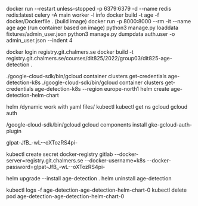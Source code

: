docker run --restart unless-stopped -p 6379:6379 -d  --name redis redis:latest
celery -A main worker -l info
docker build -t age -f docker/Dockerfile .    (build image)
docker run -p 8000:8000 --rm -it --name age age  (run container based on image)
python3 manage.py loaddata fixtures/admin_user.json
python3 manage.py dumpdata auth.user -o admin_user.json --indent 4

docker login registry.git.chalmers.se
docker build -t registry.git.chalmers.se/courses/dit825/2022/group03/dit825-age-detection .


./google-cloud-sdk/bin/gcloud container clusters get-credentials age-detection-k8s
./google-cloud-sdk/bin/gcloud container clusters get-credentials age-detection-k8s --region europe-north1
helm create age-detection-helm-chart


helm /dynamic work with yaml files/ 
kubectl   kubectl get ns
gcloud
gcloud auth


/google-cloud-sdk/bin/gcloud gcloud components install gke-gcloud-auth-plugin    

glpat-JfB_-wL--oXTozRS4pi-

kubectl create secret docker-registry gitlab --docker-server=registry.git.chalmers.se --docker-username=k8s --docker-password=glpat-JfB_-wL--oXTozRS4pi-

helm upgrade --install age-detection .
helm uninstall age-detection

kubectl logs -f age-detection-age-detection-helm-chart-0
kubectl delete pod age-detection-age-detection-helm-chart-0

